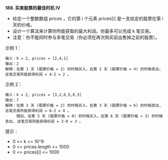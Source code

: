 **188. 买卖股票的最佳时机 IV**
- 给定一个整数数组 prices ，它的第 i 个元素 prices[i] 是一支给定的股票在第 i 天的价格。
- 设计一个算法来计算你所能获取的最大利润。你最多可以完成 k 笔交易。
- 注意：你不能同时参与多笔交易（你必须在再次购买前出售掉之前的股票）。

示例 1：
```
输入：k = 2, prices = [2,4,1]
输出：2
解释：在第 1 天 (股票价格 = 2) 的时候买入，在第 2 天 (股票价格 = 4) 的时候卖出，这笔交易所能获得利润 = 4-2 = 2 。
```
示例 2：
```
输入：k = 2, prices = [3,2,6,5,0,3]
输出：7
解释：在第 2 天 (股票价格 = 2) 的时候买入，在第 3 天 (股票价格 = 6) 的时候卖出, 这笔交易所能获得利润 = 6-2 = 4 。
     随后，在第 5 天 (股票价格 = 0) 的时候买入，在第 6 天 (股票价格 = 3) 的时候卖出, 这笔交易所能获得利润 = 3-0 = 3 。
```
提示：
- 0 <= k <= 10^9
- 0 <= prices.length <= 1000
- 0 <= prices[i] <= 1000